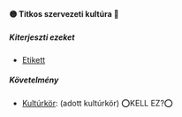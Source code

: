 #### 🟡 Titkos szervezeti kultúra 🔁

##### Kiterjeszti ezeket

- [Etikett](../kepzettsegek.szekunder/etikett.md)

##### Követelmény

- [Kultúrkör](../hatterek.kiemelt/kulturkor.md): (adott kultúrkör) ⭕KELL EZ?⭕ 

<br />
